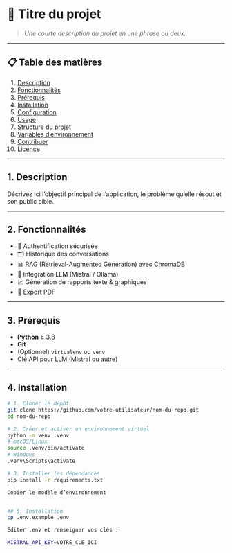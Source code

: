 # 🚀 Titre du projet

> _Une courte description du projet en une phrase ou deux._

---

## 📋 Table des matières

1. [Description](#description)  
2. [Fonctionnalités](#fonctionnalités)  
3. [Prérequis](#prérequis)  
4. [Installation](#installation)  
5. [Configuration](#configuration)  
6. [Usage](#usage)  
7. [Structure du projet](#structure-du-projet)  
8. [Variables d’environnement](#variables-denvironnement)  
9. [Contribuer](#contribuer)  
10. [Licence](#licence)  

---

## 1. Description

Décrivez ici l’objectif principal de l’application, le problème qu’elle résout et son public cible.

---

## 2. Fonctionnalités

- 🔐 Authentification sécurisée  
- 🗂️ Historique des conversations  
- 📊 RAG (Retrieval-Augmented Generation) avec ChromaDB  
- 🤖 Intégration LLM (Mistral / Ollama)  
- 📈 Génération de rapports texte & graphiques  
- 📄 Export PDF  

---

## 3. Prérequis

- **Python** ≥ 3.8  
- **Git**  
- (Optionnel) `virtualenv` ou `venv`  
- Clé API pour LLM (Mistral ou autre)  

---

## 4. Installation

```bash
# 1. Cloner le dépôt
git clone https://github.com/votre-utilisateur/nom-du-repo.git
cd nom-du-repo

# 2. Créer et activer un environnement virtuel
python -m venv .venv
# macOS/Linux
source .venv/bin/activate
# Windows
.venv\Scripts\activate

# 3. Installer les dépendances
pip install -r requirements.txt

Copier le modèle d’environnement


## 5. Installation
cp .env.example .env

Éditer .env et renseigner vos clés :

MISTRAL_API_KEY=VOTRE_CLE_ICI